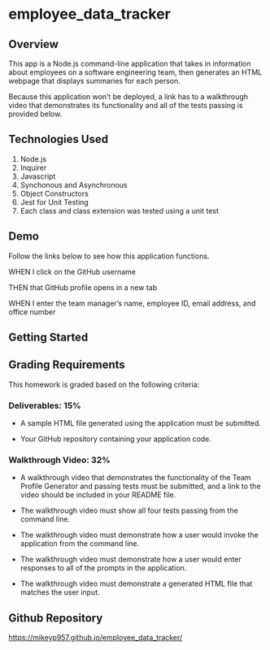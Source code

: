 # employee_data_tracker

## Overview

This app is a Node.js command-line application that takes in information about employees on a software engineering team, then generates an HTML webpage that displays summaries for each person.

Because this application won’t be deployed, a link has to a walkthrough video that demonstrates its functionality and all of the tests passing is provided below. 


## Technologies Used
1. Node.js
1. Inquirer
1. Javascript
  1. Synchonous and Asynchronous
  1. Object Constructors
1. Jest for Unit Testing
  1. Each class and class extension was tested using a unit test


## Demo

Follow the links below to see how this application functions.








WHEN I click on the GitHub username

THEN that GitHub profile opens in a new tab



WHEN I enter the team manager’s name, employee ID, email address, and office number



## Getting Started



## Grading Requirements

This homework is graded based on the following criteria: 

### Deliverables: 15%

* A sample HTML file generated using the application must be submitted.

* Your GitHub repository containing your application code.


### Walkthrough Video: 32%

* A walkthrough video that demonstrates the functionality of the Team Profile Generator and passing tests must be submitted, and a link to the video should be included in your README file.

* The walkthrough video must show all four tests passing from the command line.

* The walkthrough video must demonstrate how a user would invoke the application from the command line.

* The walkthrough video must demonstrate how a user would enter responses to all of the prompts in the application.

* The walkthrough video must demonstrate a generated HTML file that matches the user input.






## Github Repository
https://mikeyp957.github.io/employee_data_tracker/
